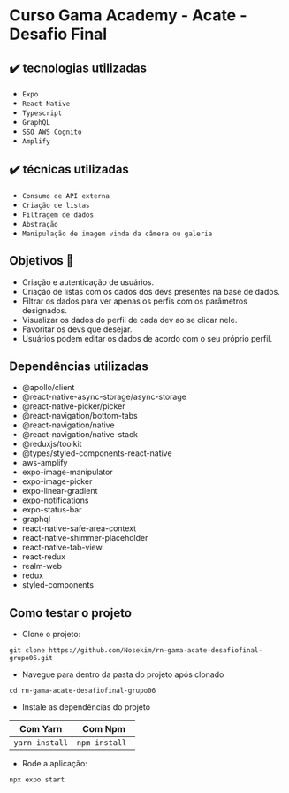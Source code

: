 # Curso Gama Academy - Acate - Desafio Final

## ✔️ tecnologias utilizadas
- ``Expo``
- ``React Native``
- ``Typescript``
- ``GraphQL``
- ``SSO AWS Cognito``
- ``Amplify``

## ✔️ técnicas utilizadas
- ``Consumo de API externa``
- ``Criação de listas``
- ``Filtragem de dados``
- ``Abstração``
- ``Manipulação de imagem vinda da câmera ou galeria``

## Objetivos 🎯

- Criação e autenticação de usuários.
- Criação de listas com os dados dos devs presentes na base de dados.
- Filtrar os dados para ver apenas os perfis com os parâmetros designados.
- Visualizar os dados do perfil de cada dev ao se clicar nele.
- Favoritar os devs que desejar.
- Usuários podem editar os dados de acordo com o seu próprio perfil.

## Dependências utilizadas
- @apollo/client
- @react-native-async-storage/async-storage
- @react-native-picker/picker
- @react-navigation/bottom-tabs
- @react-navigation/native
- @react-navigation/native-stack
- @reduxjs/toolkit
- @types/styled-components-react-native
- aws-amplify
- expo-image-manipulator
- expo-image-picker
- expo-linear-gradient
- expo-notifications
- expo-status-bar
- graphql
- react-native-safe-area-context
- react-native-shimmer-placeholder
- react-native-tab-view
- react-redux
- realm-web
- redux
- styled-components

## Como testar o projeto

- Clone o projeto:
```
git clone https://github.com/Nosekim/rn-gama-acate-desafiofinal-grupo06.git
```
- Navegue para dentro da pasta do projeto após clonado
```
cd rn-gama-acate-desafiofinal-grupo06
```
- Instale as dependências do projeto

|         Com Yarn    |      Com Npm         |
|---------------------|----------------------|
|```yarn install```   |```npm install ```    |

- Rode a aplicação:

```npx expo start```
